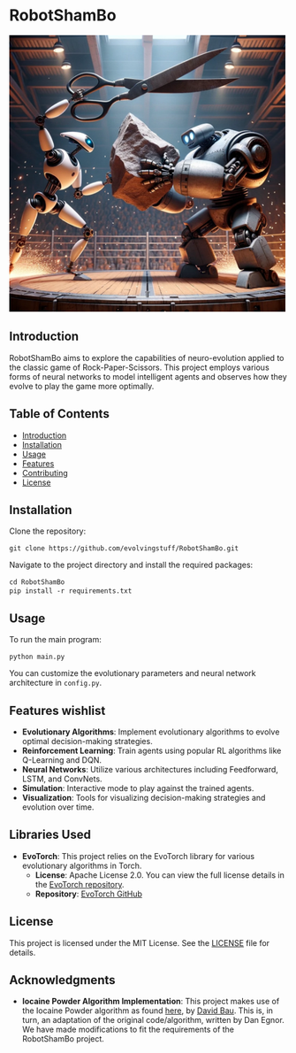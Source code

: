 # RobotShamBo

<img src="images/robotshambo.png" width="500" height="500">

## Introduction
RobotShamBo aims to explore the capabilities of neuro-evolution applied to the classic game of Rock-Paper-Scissors. This project employs various forms of neural networks to model intelligent agents and observes how they evolve to play the game more optimally.

## Table of Contents
- [Introduction](#introduction)
- [Installation](#installation)
- [Usage](#usage)
- [Features](#features)
- [Contributing](#contributing)
- [License](#license)

## Installation

Clone the repository:

```
git clone https://github.com/evolvingstuff/RobotShamBo.git
```

Navigate to the project directory and install the required packages:

```
cd RobotShamBo
pip install -r requirements.txt
```

## Usage

To run the main program:

```
python main.py
```

You can customize the evolutionary parameters and neural network architecture in `config.py`.

## Features wishlist

- **Evolutionary Algorithms**: Implement evolutionary algorithms to evolve optimal decision-making strategies.
- **Reinforcement Learning**: Train agents using popular RL algorithms like Q-Learning and DQN.
- **Neural Networks**: Utilize various architectures including Feedforward, LSTM, and ConvNets.
- **Simulation**: Interactive mode to play against the trained agents.
- **Visualization**: Tools for visualizing decision-making strategies and evolution over time.


## Libraries Used

- **EvoTorch**: This project relies on the EvoTorch library for various evolutionary algorithms in Torch. 
  - **License**: Apache License 2.0. You can view the full license details in the [EvoTorch repository](https://github.com/nnaisense/evotorch/blob/master/LICENSE).
  - **Repository**: [EvoTorch GitHub](https://github.com/nnaisense/evotorch)


## License

This project is licensed under the MIT License. See the [LICENSE](LICENSE) file for details.

## Acknowledgments

- **Iocaine Powder Algorithm Implementation**: This project makes use of the Iocaine Powder algorithm as found [here](http://davidbau.com/downloads/rps/rps-iocaine.py), by [David Bau](http://davidbau.com/). This is, in turn, an adaptation of the original code/algorithm, written by Dan Egnor. We have made modifications to fit the requirements of the RobotShamBo project.

